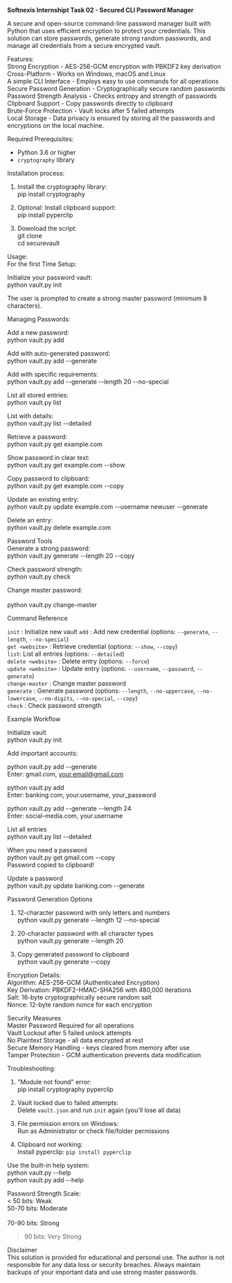 **Softnexis Internshipt Task 02 - Secured CLI Password Manager<br>**

A secure and open-source command-line password manager built with Python that uses efficient encryption to protect your credentials. This solution can store passwords, generate strong random passwords, and manage all credentials from a secure encrypted vault.<br>

Features:<br>
Strong Encryption - AES-256-GCM encryption with PBKDF2 key derivation<br>
Cross-Platform - Works on Windows, macOS and Linux<br>
A simple CLI Interface - Employs easy to use commands for all operations<br>
Secure Password Generation - Cryptographically secure random passwords<br>
Password Strength Analysis - Checks entropy and strength of passwords<br>
Clipboard Support - Copy passwords directly to clipboard<br>
Brute-Force Protection - Vault locks after 5 failed attempts<br>
Local Storage - Data privacy is ensured by storing all the passwords and encryptions on the local machine.<br>

Required Prerequisites:<br>

- Python 3.6 or higher<br>
- `cryptography` library<br>

Installation process:<br>

1. Install the cryptography library:<br>
   pip install cryptography<br>

2. Optional: Install clipboard support:<br>
   pip install pyperclip<br>

3. Download the script:<br>
   git clone <repository-url><br>
   cd securevault<br>


Usage:<br>
For the first Time Setup:<br>

Initialize your password vault:<br>
python vault.py init<br>

The user is prompted to create a strong master password (minimum 8 characters).<br>

Managing Passwords:<br>

Add a new password:<br>
python vault.py add<br>

Add with auto-generated password:<br>
python vault.py add --generate<br>

Add with specific requirements:<br>
python vault.py add --generate --length 20 --no-special<br>

List all stored entries:<br>
python vault.py list<br>

List with details:<br>
python vault.py list --detailed<br>

Retrieve a password:<br>
python vault.py get example.com<br>

Show password in clear text:<br>
python vault.py get example.com --show<br>

Copy password to clipboard:<br>
python vault.py get example.com --copy<br>

Update an existing entry:<br>
python vault.py update example.com --username newuser --generate<br>

Delete an entry:<br>
python vault.py delete example.com<br>

Password Tools<br>
Generate a strong password:<br>
python vault.py generate --length 20 --copy<br>

Check password strength:<br>
python vault.py check<br>

Change master password:<br><br>
python vault.py change-master<br>

Command Reference<br>

`init` : Initialize new vault
`add` : Add new credential (options: `--generate`, `--length`, `--no-special`)<br>
`get <website>` : Retrieve credential (options: `--show`, `--copy`)<br>
`list`: List all entries (options: `--detailed`)<br>
`delete <website>` : Delete entry (options: `--force`)<br>
`update <website>` : Update entry (options: `--username`, `--password`, `--generate`)<br>
`change-master` : Change master password <br>
`generate` : Generate password (options: `--length`, `--no-uppercase`, `--no-lowercase`, `--no-digits`, `--no-special`, `--copy`)<br>
`check` : Check password strength <br>

Example Workflow<br>

Initialize vault<br>
python vault.py init<br>

Add important accounts:<br>

python vault.py add --generate<br>
Enter: gmail.com, your.email@gmail.com<br>

python vault.py add<br>
Enter: banking.com, your.username, your_password<br>

python vault.py add --generate --length 24<br>
Enter: social-media.com, your.username<br>

List all entries<br>
python vault.py list --detailed<br>

When you need a password<br>
python vault.py get gmail.com --copy<br>
Password copied to clipboard!<br>

Update a password<br>
python vault.py update banking.com --generate<br>

Password Generation Options<br>

1. 12-character password with only letters and numbers<br>
python vault.py generate --length 12 --no-special<br>

2. 20-character password with all character types<br>
python vault.py generate --length 20<br>

3. Copy generated password to clipboard<br>
python vault.py generate --copy<br>

Encryption Details:<br>
Algorithm: AES-256-GCM (Authenticated Encryption)<br>
Key Derivation: PBKDF2-HMAC-SHA256 with 480,000 iterations<br>
Salt: 16-byte cryptographically secure random salt<br>
Nonce: 12-byte random nonce for each encryption<br>

Security Measures<br>
Master Password Required for all operations<br>
Vault Lockout after 5 failed unlock attempts<br>
No Plaintext Storage - all data encrypted at rest<br>
Secure Memory Handling - keys cleared from memory after use<br>
Tamper Protection - GCM authentication prevents data modification<br>


Troubleshooting:<br>

1. "Module not found" error:<br>
pip install cryptography pyperclip<br>

2. Vault locked due to failed attempts:<br>
Delete `vault.json` and run `init` again (you'll lose all data)<br>

3. File permission errors on Windows:<br>
Run as Administrator or check file/folder permissions<br>

4. Clipboard not working:<br>
Install pyperclip: `pip install pyperclip`<br>

Use the built-in help system:<br>
python vault.py --help<br>
python vault.py add --help<br>

Password Strength Scale:<br>
< 50 bits: Weak<br>
50-70 bits: Moderate<br>  
70-90 bits: Strong<br>
> 90 bits: Very Strong<br>

Disclaimer<br>
This solution is provided for educational and personal use. The author is not responsible for any data loss or security breaches. Always maintain backups of your important data and use strong master passwords.<br>

